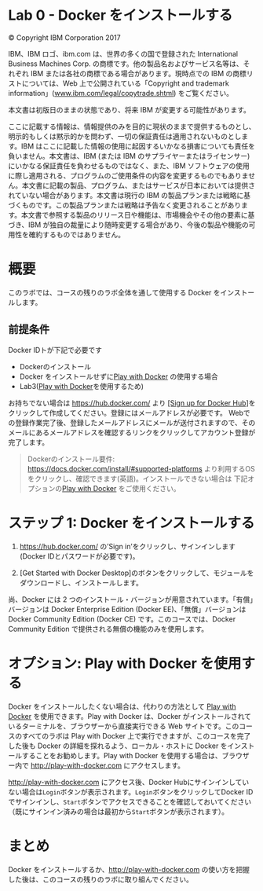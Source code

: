 # Lab 0 - Docker をインストールする

© Copyright IBM Corporation 2017

IBM、IBM ロゴ、ibm.com は、世界の多くの国で登録された International Business Machines Corp. の商標です。他の製品名およびサービス名等は、それぞれ IBM または各社の商標である場合があります。現時点での IBM の商標リストについては、Web 上で公開されている「Copyright and trademark information」(www.ibm.com/legal/copytrade.shtml) をご覧ください。

本文書は初版日のままの状態であり、将来 IBM が変更する可能性があります。

ここに記載する情報は、情報提供のみを目的に現状のままで提供するものとし、明示的もしくは黙示的かを問わず、一切の保証責任は適用されないものとします。IBM はここに記載した情報の使用に起因するいかなる損害についても責任を負いません。本文書は、IBM (または IBM のサプライヤーまたはライセンサー) にいかなる保証責任を負わせるものではなく、また、IBM ソフトウェアの使用に際し適用される、プログラムのご使用条件の内容を変更するものでもありません。本文書に記載の製品、プログラム、またはサービスが日本においては提供されていない場合があります。本文書は現行の IBM の製品プランまたは戦略に基づくものです。この製品プランまたは戦略は予告なく変更されることがあります。本文書で参照する製品のリリース日や機能は、市場機会やその他の要素に基づき、IBM が独自の裁量により随時変更する場合があり、今後の製品や機能の可用性を確約するものではありません。

# 概要

このラボでは、コースの残りのラボ全体を通して使用する Docker をインストールします。 

## 前提条件

Docker IDトが下記で必要です
- Dockerのインストール
- Docker をインストールせずに[Play with Docker](http://play-with-docker.com) の使用する場合
- Lab3([Play with Docker](http://play-with-docker.com)を使用するため)

お持ちでない場合は https://hub.docker.com/ より [[Sign up for Docker Hub]](https://hub.docker.com/signup)をクリックして作成してください。登録にはメールアドレスが必要です。
Webでの登録作業完了後、登録したメールアドレスにメールが送付されますので、そのメールにあるメールアドレスを確認するリンクをクリックしてアカウント登録が完了します。

> Dockerのインストール要件:
> https://docs.docker.com/install/#supported-platforms より利用するOSをクリックし、確認できます(英語)。インストールできない場合は 下記オプションの[Play with Docker](http://play-with-docker.com) をご使用ください。

# ステップ 1: Docker をインストールする

1. https://hub.docker.com/ の’Sign in’をクリックし、サインインします(Docker IDとパスワードが必要です)。

2. [Get Started with Docker Desktop]のボタンをクリックして、モジュールをダウンロードし、インストールします。

尚、Docker には 2 つのインストール・バージョンが用意されています。「有償」バージョンは Docker Enterprise Edition (Docker EE)、「無償」バージョンは Docker Community Edition (Docker CE) です。このコースでは、Docker Community Edition で提供される無償の機能のみを使用します。

# **オプション:** Play with Docker を使用する
Docker をインストールしたくない場合は、代わりの方法として [Play with Docker](http://play-with-docker.com) を使用できます。Play with Docker は、Docker がインストールされているターミナルを、ブラウザーから直接実行できる Web サイトです。このコースのすべてのラボは Play with Docker 上で実行できますが、このコースを完了した後も Docker の詳細を探れるよう、ローカル・ホストに Docker をインストールすることをお勧めします。Play with Docker を使用する場合は、ブラウザー内で http://play-with-docker.com にアクセスします。

http://play-with-docker.com にアクセス後、Docker Hubにサインインしていない場合は`Login`ボタンが表示されます。`Login`ボタンをクリックしてDocker IDでサインインし、`Start`ボタンでアクセスできることを確認しておいてください（既にサインイン済みの場合は最初から`Start`ボタンが表示されます）。

# まとめ

Docker をインストールするか、http://play-with-docker.com の使い方を把握した後は、このコースの残りのラボに取り組んでください。

